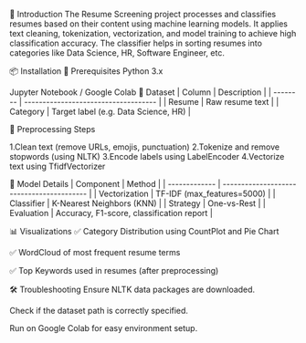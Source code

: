 📌 Introduction
The Resume Screening project processes and classifies resumes based on their content using machine learning models. It applies text cleaning, tokenization, vectorization, and model training to achieve high classification accuracy. The classifier helps in sorting resumes into categories like Data Science, HR, Software Engineer, etc.

📦 Installation
🔧 Prerequisites
Python 3.x

Jupyter Notebook / Google Colab
🧬 Dataset
| Column   | Description                          |
| -------- | ------------------------------------ |
| Resume   | Raw resume text                      |
| Category | Target label (e.g. Data Science, HR) |

🧹 Preprocessing Steps

1.Clean text (remove URLs, emojis, punctuation)
2.Tokenize and remove stopwords (using NLTK)
3.Encode labels using LabelEncoder
4.Vectorize text using TfidfVectorizer

🧠 Model Details
| Component     | Method                                    |
| ------------- | ----------------------------------------- |
| Vectorization | TF-IDF (max\_features=5000)               |
| Classifier    | K-Nearest Neighbors (KNN)                 |
| Strategy      | One-vs-Rest                               |
| Evaluation    | Accuracy, F1-score, classification report |

📊 Visualizations
✅ Category Distribution using CountPlot and Pie Chart

✅ WordCloud of most frequent resume terms

✅ Top Keywords used in resumes (after preprocessing)



🛠 Troubleshooting
Ensure NLTK data packages are downloaded.

Check if the dataset path is correctly specified.

Run on Google Colab for easy environment setup.